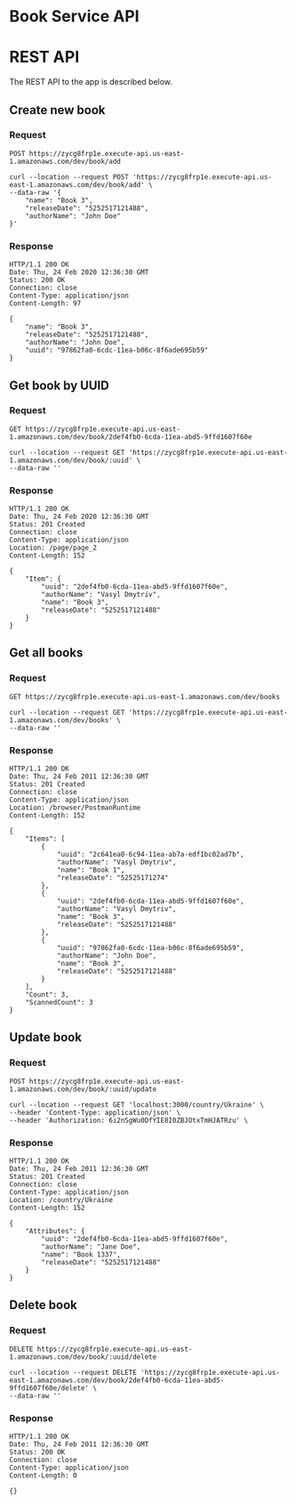# Book Service API

# REST API

The REST API to the app is described below.

## Create new book

### Request

`POST https://zycg8frp1e.execute-api.us-east-1.amazonaws.com/dev/book/add`

    curl --location --request POST 'https://zycg8frp1e.execute-api.us-east-1.amazonaws.com/dev/book/add' \
    --data-raw '{
    	"name": "Book 3",
    	"releaseDate": "5252517121488",
    	"authorName": "John Doe"
    }'

### Response

    HTTP/1.1 200 OK
    Date: Thu, 24 Feb 2020 12:36:30 GMT
    Status: 200 OK
    Connection: close
    Content-Type: application/json
    Content-Length: 97

    {
        "name": "Book 3",
        "releaseDate": "5252517121488",
        "authorName": "John Doe",
        "uuid": "97862fa0-6cdc-11ea-b06c-8f6ade695b59"
    }

## Get book by UUID

### Request

`GET https://zycg8frp1e.execute-api.us-east-1.amazonaws.com/dev/book/2def4fb0-6cda-11ea-abd5-9ffd1607f60e`

    curl --location --request GET 'https://zycg8frp1e.execute-api.us-east-1.amazonaws.com/dev/book/:uuid' \
    --data-raw ''

### Response

    HTTP/1.1 200 OK
    Date: Thu, 24 Feb 2020 12:36:30 GMT
    Status: 201 Created
    Connection: close
    Content-Type: application/json
    Location: /page/page_2
    Content-Length: 152

    {
        "Item": {
            "uuid": "2def4fb0-6cda-11ea-abd5-9ffd1607f60e",
            "authorName": "Vasyl Dmytriv",
            "name": "Book 3",
            "releaseDate": "5252517121488"
        }
    }

## Get all books

### Request

`GET https://zycg8frp1e.execute-api.us-east-1.amazonaws.com/dev/books`

    curl --location --request GET 'https://zycg8frp1e.execute-api.us-east-1.amazonaws.com/dev/books' \
    --data-raw ''

### Response

    HTTP/1.1 200 OK
    Date: Thu, 24 Feb 2011 12:36:30 GMT
    Status: 201 Created
    Connection: close
    Content-Type: application/json
    Location: /browser/PostmanRuntime
    Content-Length: 152

    {
        "Items": [
            {
                "uuid": "2c641ea0-6c94-11ea-ab7a-edf1bc02ad7b",
                "authorName": "Vasyl Dmytriv",
                "name": "Book 1",
                "releaseDate": "52525171274"
            },
            {
                "uuid": "2def4fb0-6cda-11ea-abd5-9ffd1607f60e",
                "authorName": "Vasyl Dmytriv",
                "name": "Book 3",
                "releaseDate": "5252517121488"
            },
            {
                "uuid": "97862fa0-6cdc-11ea-b06c-8f6ade695b59",
                "authorName": "John Doe",
                "name": "Book 3",
                "releaseDate": "5252517121488"
            }
        ],
        "Count": 3,
        "ScannedCount": 3
    }

## Update book

### Request

`POST https://zycg8frp1e.execute-api.us-east-1.amazonaws.com/dev/book/:uuid/update`

    curl --location --request GET 'localhost:3000/country/Ukraine' \
    --header 'Content-Type: application/json' \
    --header 'Authorization: 6i2nSgWu0DfYIE8I0ZBJOtxTmHJATRzu' \

### Response

    HTTP/1.1 200 OK
    Date: Thu, 24 Feb 2011 12:36:30 GMT
    Status: 201 Created
    Connection: close
    Content-Type: application/json
    Location: /country/Ukraine
    Content-Length: 152

    {
        "Attributes": {
            "uuid": "2def4fb0-6cda-11ea-abd5-9ffd1607f60e",
            "authorName": "Jane Doe",
            "name": "Book 1337",
            "releaseDate": "5252517121488"
        }
    }


## Delete book

### Request

`DELETE https://zycg8frp1e.execute-api.us-east-1.amazonaws.com/dev/book/:uuid/delete`

    curl --location --request DELETE 'https://zycg8frp1e.execute-api.us-east-1.amazonaws.com/dev/book/2def4fb0-6cda-11ea-abd5-9ffd1607f60e/delete' \
    --data-raw ''

### Response

    HTTP/1.1 200 OK
    Date: Thu, 24 Feb 2011 12:36:30 GMT
    Status: 200 OK
    Connection: close
    Content-Type: application/json
    Content-Length: 0

    {}